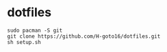 # dotfiles

```
sudo pacman -S git
git clone https://github.com/H-goto16/dotfiles.git
sh setup.sh
```
